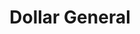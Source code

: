---
title: "Dollar General"
url: /lubbock/dollar-general-north-martin-luther-king-jr-boulevard/
shop: Kramladen
---
